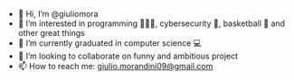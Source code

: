 - 👋 Hi, I’m @giuliomora
- 👀 I’m interested in programming 👨🏻‍💻, cybersecurity 🔐, basketball 🏀 and other great things
- 🌱 I’m currently graduated in computer science 💻
- 💞️ I’m looking to collaborate on funny and ambitious project 
- 📫 How to reach me: giulio.morandini09@gmail.com

<!---
giuliomora/giuliomora is a ✨ special ✨ repository because its `README.md` (this file) appears on your GitHub profile.
You can click the Preview link to take a look at your changes.
--->
